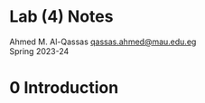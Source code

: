 # Lab (4) Notes
Ahmed M. Al-Qassas [qassas.ahmed@mau.edu.eg](qassas.ahmed@mau.edu.eg)  
Spring 2023-24  

# 0 Introduction


